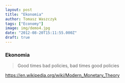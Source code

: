 ```yaml
---
layout: post
title: "Ekonomia"
author: Tomasz Waszczyk
tags: ["Economy"]
image: img/demo4.jpg
date: "2012-08-20T15:11:55.000Z"
draft: true
---
```


### Ekonomia

> Good times bad policies, bad times good policies

<https://en.wikipedia.org/wiki/Modern_Monetary_Theory>
